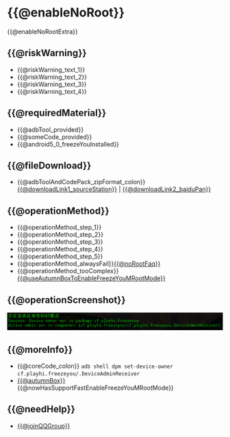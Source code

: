 # {{@enableNoRoot}}
{{@enableNoRootExtra}}

## {{@riskWarning}}
* {{@riskWarning_text_1}}
* {{@riskWarning_text_2}}
* {{@riskWarning_text_3}}
* {{@riskWarning_text_4}}

## {{@requiredMaterial}}
* {{@adbTool_provided}}
* {{@someCode_provided}}
* {{@android5_0_freezeYouInstalled}}

## {{@fileDownload}}
* {{@adbToolAndCodePack_zipFormat_colon}} [{{@downloadLink1_sourceStation}}](https://freezeyou.playhi.net/attachment/urt.zip) | [{{@downloadLink2_baiduPan}}](https://pan.baidu.com/s/1RlHg4w0z5O2aNc_ejkeUvA)

## {{@operationMethod}}
* {{@operationMethod_step_1}}
* {{@operationMethod_step_2}}
* {{@operationMethod_step_3}}
* {{@operationMethod_step_4}}
* {{@operationMethod_step_5}}
* {{@operationMethod_alwaysFail}}[{{@noRootFaq}}](../faq/mroot.md)
* {{@operationMethod_tooComplex}}[{{@useAutumnBoxToEnableFreezeYouMRootMode}}](https://www.atmb.top/?from=freezeyou)

## {{@operationScreenshot}}
![{{@operationScreenshot}}](/assets/img/20180207104242.png)

## {{@moreInfo}}
* {{@coreCode_colon}} `adb shell dpm set-device-owner cf.playhi.freezeyou/.DeviceAdminReceiver`
* [{{@autumnBox}}](https://www.atmb.top/?from=freezeyou) {{@nowHasSupportFastEnableFreezeYouMRootMode}}

## {{@needHelp}}
* [{{@joinQQGroup}}](https://shang.qq.com/wpa/qunwpa?idkey=1b94199f20fa607ca03d33a8b53f37203fbf721e84900a7e20d89ba5a6fd3da5)


